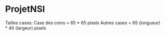 # ProjetNSI

Tailles cases:
Case des coins = 65 * 65 pixels
Autres cases = 65 (longueur) * 40 (largeur) pixels

